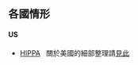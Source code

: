 ## 各國情形

#### US
- [HIPPA](https://www.hhs.gov/hipaa/for-professionals/privacy/special-topics/de-identification/index.html)   
    關於美國的細部整理請[見此](https://github.com/hmsyuan/DigitalRights/blob/master/RtP/Country/US/de-identification.md)
